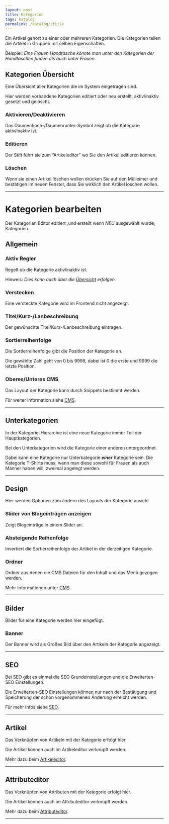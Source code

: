 ```yaml
---
layout: post
title: Kategorien
tags: katalog
permalink: /katalog/:title
---
```


Ein Artikel gehört zu einer oder mehreren Kategorien. Die Kategorien teilen die Artikel in 
Gruppen mit selben Eigenschaften.

Beispiel: *Eine Frauen Handtasche könnte man unter den Kategorien der Handtaschen finden als auch unter Frauen.*

## Kategorien Übersicht

Eine Übersicht aller Kategorien die im System eingetragen sind.

Hier werden vorhandene Kategorien editiert oder neu erstellt, aktiv/inaktiv gesetzt und gelöscht.

### Aktivieren/Deaktivieren

Das Daumenhoch-/Daumenrunter-Symbol zeigt ob die Kategorie aktiv/inaktiv ist.

### Editieren

Der Stift führt sie zum “Artikeleditor” wo Sie den Artikel editieren können.

### Löschen 

Wenn sie einen Artikel löschen wollen drücken Sie auf den Mülleimer und bestätigen im neuen Fenster, dass Sie wirklich den Artikel löschen wollen.

---

# Kategorien bearbeiten

Der Kategorien Editor editiert ,und erstellt wenn *NEU* ausgewählt wurde, Kategorien.

## Allgemein

### Aktiv Regler

Regelt ob die Kategorie aktiv/inaktiv ist.

Hinweis: *Dies kann auch über die [Übersicht][1] erfolgen.*

### Verstecken

Eine versteckte Kategorie wird im Frontend nicht angezeigt.

### Titel/Kurz-/Lanbeschreibung

Der gewünschte Titel/Kurz-/Lanbeschreibung eintragen.

### Sortierreihenfolge

Die Sortierreihenfolge gibt die Position der Kategorie an.

Die gewählte Zahl geht von 0 bis 9999, dabei ist 0 die erste und 9999 die letzte Position.

### Oberes/Unteres CMS

Das Layout der Kategorie kann durch Snippets bestimmt werden.

Für weiter Information siehe [CMS][2].

---

## Unterkategorien 

In der Kategorie-Hierarchie ist eine neue Kategorie immer Teil der Hauptkategorien.

Bei den Unterkategorien wird die Kategorie einer anderen untergeordnet.

Dabei kann eine Kategorie nur Unterkategorie ***einer*** Kategorie sein.
Die Kategorie T-Shirts muss, wenn man diese sowohl für Frauen als auch Männer haben will, zweimal angelegt werden.

---

## Design

Hier werden Optionen zum ändern des Layouts der Kategorie ansicht

### Slider von Blogeinträgen anzeigen 

Zeigt Blogeinträge in einem Slider an.

### Absteigende Reihenfolge

Invertiert die Sortierreihenfolge der Artikel in der derzeitigen Kategorie.

### Ordner

Ordner aus denen die CMS Dateien für den Inhalt und das Menü gezogen werden.

Mehr Informationen unter [CMS][2].

---

## Bilder

Bilder für eine Kategorie werden hier eingefügt.

### Banner

Der  Banner wird als Großes Bild über den Artikeln der Kategorie angezeigt.

---

## SEO 

Bei SEO gibt es einmal die SEO Grundeinstellungen und die Erweiterten-SEO Einstellungen.

Die Erweiterten-SEO Einstellungen können nur nach der Bestätigung und Speicherung der schon vorgenommenen Änderung erreicht werden.

Für mehr Infos siehe [SEO][3].

---

## Artikel

Das Verknüpfen von Artikeln mit der Kategorie erfolgt hier. 

Die Artikel können auch im Artikeleditor verknüpft werden. 

Mehr dazu beim [Artikeleditor][4].

---

## Attributeditor  

Das Verknüpfen von Attributen mit der Kategorie erfolgt hier. 

Die Artikel können auch im Attributeditor verknüpft werden. 

Mehr dazu beim [Attributeditor][5].

---

[1]: /wiki/artikel/kategorien
[2]: /wiki/comingsoon
[3]: /wiki/comingsoon
[4]: /wiki/artikel/artikeleditor
[5]: /wiki/comingsoon
